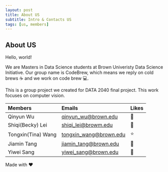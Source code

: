 ```yaml
---
layout: post
title: About US
subtitle: Intro & Contacts US
tags: [us, members]
---
```




## About US

Hello, world! 

We are Masters in Data Science students at Brown Univeristy Data Science Initiative. Our group name is CodeBrew, which means we reply on cold brews :coffee: and we work on code brew :computer:.

This is a group project we created for DATA 2040 final project. This work focuses on computer vision. 

|  Members  |  Emails  |  Likes  |
|:----------|:---------|:--------|
| Qinyun Wu | qinyun_wu@brown.edu | :rainbow: |
| Shiqi(Becky) Lei | shiqi_lei@browm.edu | :cherry_blossom: |
| Tongxin(Tina) Wang | tongxin_wang@brown.edu | :star: |
| Jiamin Tang | jiamin_tang@brown.edu | :cherry_blossom: |
| Yiwei Sang | yiwei_sang@brown.edu | :rainbow: |

Made with :heart:
